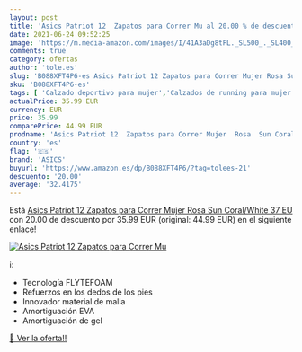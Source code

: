 ```yaml
---
layout: post
title: 'Asics Patriot 12  Zapatos para Correr Mu al 20.00 % de descuento'
date: 2021-06-24 09:52:25
image: 'https://m.media-amazon.com/images/I/41A3aDg8tFL._SL500_._SL400_.jpg'
comments: true
category: ofertas
author: 'tole.es'
slug: 'B088XFT4P6-es Asics Patriot 12 Zapatos para Correr Mujer Rosa Sun...'
sku: 'B088XFT4P6-es'
tags: [ 'Calzado deportivo para mujer','Calzados de running para mujer','Calzados para correr en asfalto para mujer','Zapatillas y calzado deportivo para mujer','Zapatos','Zapatos para mujer','Zapatos y complementos','asics','zapatos', ]
actualPrice: 35.99 EUR
currency: EUR
price: 35.99
comparePrice: 44.99 EUR
prodname: 'Asics Patriot 12  Zapatos para Correr Mujer  Rosa  Sun Coral/White   37 EU'
country: 'es'
flag: '🇪🇸'
brand: 'ASICS'
buyurl: 'https://www.amazon.es/dp/B088XFT4P6/?tag=tolees-21'
descuento: '20.00'
average: '32.4175'
---
```


Está [Asics Patriot 12  Zapatos para Correr Mujer  Rosa  Sun Coral/White   37 EU](https://www.amazon.es/dp/B088XFT4P6/?tag=tolees-21) con 20.00 de descuento por 35.99 EUR (original: 44.99 EUR) en el siguiente enlace!

[![Asics Patriot 12  Zapatos para Correr Mu](https://m.media-amazon.com/images/I/41A3aDg8tFL._SL500_._SL400_.jpg)](https://www.amazon.es/dp/B088XFT4P6/?tag=tolees-21)

ℹ️:

- Tecnología FLYTEFOAM
- Refuerzos en los dedos de los pies
- Innovador material de malla
- Amortiguación EVA
- Amortiguación de gel

[🛒 Ver la oferta!!](https://www.amazon.es/dp/B088XFT4P6/?tag=tolees-21)
